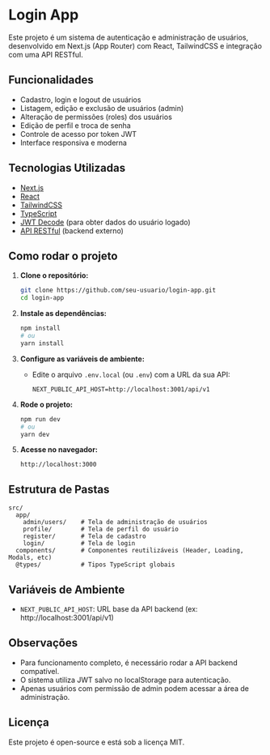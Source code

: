 # Login App

Este projeto é um sistema de autenticação e administração de usuários, desenvolvido em Next.js (App Router) com React, TailwindCSS e integração com uma API RESTful.

## Funcionalidades

- Cadastro, login e logout de usuários
- Listagem, edição e exclusão de usuários (admin)
- Alteração de permissões (roles) dos usuários
- Edição de perfil e troca de senha
- Controle de acesso por token JWT
- Interface responsiva e moderna

## Tecnologias Utilizadas

- [Next.js](https://nextjs.org/)
- [React](https://react.dev/)
- [TailwindCSS](https://tailwindcss.com/)
- [TypeScript](https://www.typescriptlang.org/)
- [JWT Decode](https://github.com/auth0/jwt-decode) (para obter dados do usuário logado)
- [API RESTful](https://github.com/seu-backend) (backend externo)

## Como rodar o projeto

1. **Clone o repositório:**
   ```bash
   git clone https://github.com/seu-usuario/login-app.git
   cd login-app
   ```

2. **Instale as dependências:**
   ```bash
   npm install
   # ou
   yarn install
   ```

3. **Configure as variáveis de ambiente:**
   - Edite o arquivo `.env.local` (ou `.env`) com a URL da sua API:
     ```
     NEXT_PUBLIC_API_HOST=http://localhost:3001/api/v1
     ```

4. **Rode o projeto:**
   ```bash
   npm run dev
   # ou
   yarn dev
   ```

5. **Acesse no navegador:**
   ```
   http://localhost:3000
   ```

## Estrutura de Pastas

```
src/
  app/
    admin/users/    # Tela de administração de usuários
    profile/        # Tela de perfil do usuário
    register/       # Tela de cadastro
    login/          # Tela de login
  components/       # Componentes reutilizáveis (Header, Loading, Modals, etc)
  @types/           # Tipos TypeScript globais
```

## Variáveis de Ambiente

- `NEXT_PUBLIC_API_HOST`: URL base da API backend (ex: http://localhost:3001/api/v1)

## Observações

- Para funcionamento completo, é necessário rodar a API backend compatível.
- O sistema utiliza JWT salvo no localStorage para autenticação.
- Apenas usuários com permissão de admin podem acessar a área de administração.

## Licença

Este projeto é open-source e está sob a licença MIT.